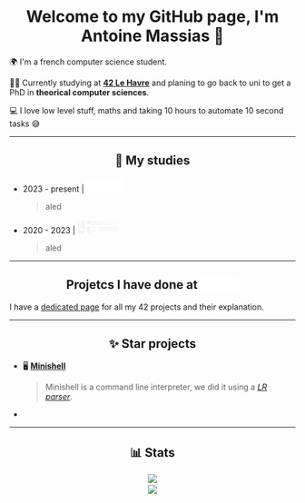 <h1 align=center> Welcome to my GitHub page, I'm Antoine Massias 👋 </h1>

🌍 I'm a french computer science student.

🧑‍🎓 Currently studying at [**42 Le Havre**](https://www.42lehavre.fr) and planing to go back to uni to get a PhD
in **theorical computer sciences**.

💻 I love low level stuff, maths and taking 10 hours to automate 10 second tasks
😅

---

<h2 align=center> 🏫 My studies </h2>

- 2023 - present | <img height="25px" src="./assets/42-lehavre-logo.svg" />
	> aled
- 2020 - 2023 | <img height="25px" src="./assets/univrouen-logo.svg" />
	> aled

---

<h2 align=center>
	Projetcs I have done at <img height="25px" src="./assets/42-lehavre-logo.svg" style="vertical-align: bottom;"/>
</h2>

I have a [dedicated page](https://www.github.com/42-amassias) for all my 42 projects and their explanation.

---

<h2 align="center"> ✨ Star projects </h2>

- 🖥️ [**Minishell**](https://www.github.com/lailouezzz/minishell)
	> Minishell is a command line interpreter, we did it using a [*LR parser*](https://en.wikipedia.org/wiki/LR_parser).

- 

---

<h2 align="center"> 📊 Stats </h2>

<p align=center>
<img src="https://github-readme-stats.vercel.app/api/top-langs/?username=Dyamen1411&theme=blueberry&hide_border=true&layout=compact" />
<br/>
<img src="https://github-readme-stats.vercel.app/api?username=Dyamen1411&show_icons=true&theme=blueberry&hide_border=true&layout=compact" />
</p>